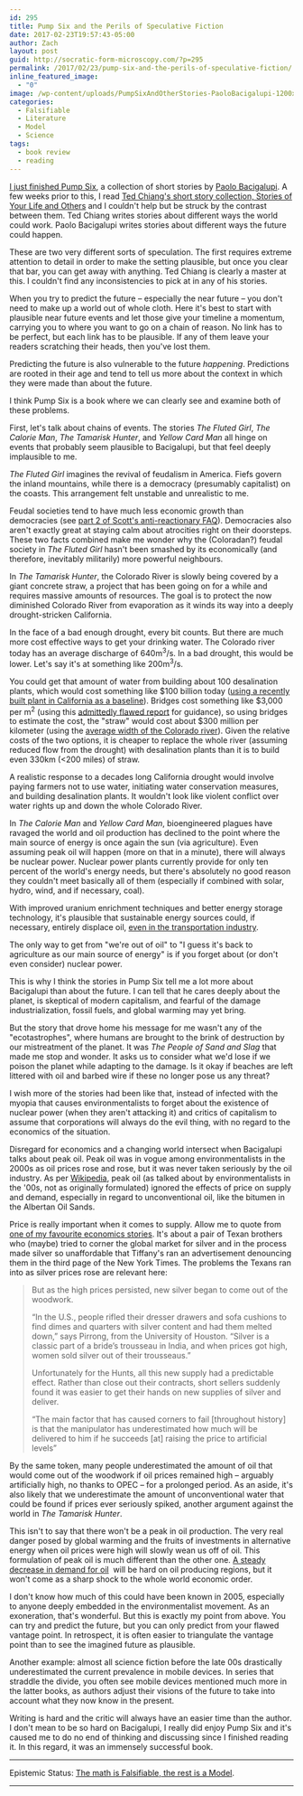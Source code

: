 ```yaml
---
id: 295
title: Pump Six and the Perils of Speculative Fiction
date: 2017-02-23T19:57:43-05:00
author: Zach
layout: post
guid: http://socratic-form-microscopy.com/?p=295
permalink: /2017/02/23/pump-six-and-the-perils-of-speculative-fiction/
inline_featured_image:
  - "0"
image: /wp-content/uploads/PumpSixAndOtherStories-PaoloBacigalupi-1200x1806.jpg
categories:
  - Falsifiable
  - Literature
  - Model
  - Science
tags:
  - book review
  - reading
---
```


<a href="https://www.goodreads.com/review/show/1917510971?book_show_action=false&amp;from_review_page=1">I just finished Pump Six</a>, a collection of short stories by <a href="http://windupstories.com/">Paolo Bacigalupi</a>. A few weeks prior to this, I read <a href="https://www.goodreads.com/review/show/1858807711?book_show_action=false&amp;from_review_page=1">Ted Chiang's short story collection, Stories of Your Life and Others</a> and I couldn't help but be struck by the contrast between them. Ted Chiang writes stories about different ways the world could work. Paolo Bacigalupi writes stories about different ways the future could happen.

These are two very different sorts of speculation. The first requires extreme attention to detail in order to make the setting plausible, but once you clear that bar, you can get away with anything. Ted Chiang is clearly a master at this. I couldn't find any inconsistencies to pick at in any of his stories.

When you try to predict the future – especially the near future – you don't need to make up a world out of whole cloth. Here it's best to start with plausible near future events and let those give your timeline a momentum, carrying you to where you want to go on a chain of reason. No link has to be perfect, but each link has to be plausible. If any of them leave your readers scratching their heads, then you've lost them.

Predicting the future is also vulnerable to the future <em>happening</em>. Predictions are rooted in their age and tend to tell us more about the context in which they were made than about the future.

I think Pump Six is a book where we can clearly see and examine both of these problems.

First, let's talk about chains of events. The stories <em>The Fluted Girl</em>, <em>The Calorie Man</em>, <em>The Tamarisk Hunter</em>, and <em>Yellow Card Man</em> all hinge on events that probably seem plausible to Bacigalupi, but that feel deeply implausible to me.

<em>The Fluted Girl</em> imagines the revival of feudalism in America. Fiefs govern the inland mountains, while there is a democracy (presumably capitalist) on the coasts. This arrangement felt unstable and unrealistic to me.

Feudal societies tend to have much less economic growth than democracies (see <a href="https://slatestarcodex.com/2013/10/20/the-anti-reactionary-faq/">part 2 of Scott's anti-reactionary FAQ</a>). Democracies also aren't exactly great at staying calm about atrocities right on their doorsteps. These two facts combined make me wonder why the (Coloradan?) feudal society in <em>The Fluted Girl</em> hasn't been smashed by its economically (and therefore, inevitably militarily) more powerful neighbours.

In <em>The Tamarisk Hunter</em>, the Colorado River is slowly being covered by a giant concrete straw, a project that has been going on for a while and requires massive amounts of resources. The goal is to protect the now diminished Colorado River from evaporation as it winds its way into a deeply drought-stricken California.

In the face of a bad enough drought, every bit counts. But there are much more cost effective ways to get your drinking water. The Colorado river today has an average discharge of 640m<sup>3</sup>/s. In a bad drought, this would be lower. Let's say it's at something like 200m<sup>3</sup>/s.

You could get that amount of water from building about 100 desalination plants, which would cost something like $100 billion today (<a href="http://www.mercurynews.com/2014/05/29/nations-largest-ocean-desalination-plant-goes-up-near-san-diego-future-of-the-california-coast/">using a recently built plant in California as a baseline</a>). Bridges cost something like $3,000 per m<sup>2</sup> (using this <a href="http://www.bv.transports.gouv.qc.ca/mono/0950935.pdf">admittedly flawed report</a> for guidance), so using bridges to estimate the cost, the "straw" would cost about $300 million per kilometer (using the <a href="https://www.gcex.com/grand-canyon-trivia/">average width of the Colorado river</a>). Given the relative costs of the two options, it is cheaper to replace the whole river (assuming reduced flow from the drought) with desalination plants than it is to build even 330km (&lt;200 miles) of straw.

A realistic response to a decades long California drought would involve paying farmers not to use water, initiating water conservation measures, and building desalination plants. It wouldn't look like violent conflict over water rights up and down the whole Colorado River.

In <em>The Calorie Man</em> and <em>Yellow Card Man</em>, bioengineered plagues have ravaged the world and oil production has declined to the point where the main source of energy is once again the sun (via agriculture). Even assuming peak oil will happen (more on that in a minute), there will always be nuclear power. Nuclear power plants currently provide for only ten percent of the world's energy needs, but there's absolutely no good reason they couldn't meet basically all of them (especially if combined with solar, hydro, wind, and if necessary, coal).

With improved uranium enrichment techniques and better energy storage technology, it's plausible that sustainable energy sources could, if necessary, entirely displace oil, <a href="https://www.tesla.com/">even in the transportation industry</a>.

The only way to get from "we're out of oil" to "I guess it's back to agriculture as our main source of energy" is if you forget about (or don't even consider) nuclear power.

This is why I think the stories in Pump Six tell me a lot more about Bacigalupi than about the future. I can tell that he cares deeply about the planet, is skeptical of modern capitalism, and fearful of the damage industrialization, fossil fuels, and global warming may yet bring.

But the story that drove home his message for me wasn't any of the "ecotastrophes", where humans are brought to the brink of destruction by our mistreatment of the planet. It was <em>The People of Sand and Slag</em> that made me stop and wonder. It asks us to consider what we'd lose if we poison the planet while adapting to the damage. Is it okay if beaches are left littered with oil and barbed wire if these no longer pose us any threat?

I wish more of the stories had been like that, instead of infected with the myopia that causes environmentalists to forget about the existence of nuclear power (when they aren't attacking it) and critics of capitalism to assume that corporations will always do the evil thing, with no regard to the economics of the situation.

Disregard for economics and a changing world intersect when Bacigalupi talks about peak oil. Peak oil was in vogue among environmentalists in the 2000s as oil prices rose and rose, but it was never taken seriously by the oil industry. As per <a href="https://en.wikipedia.org/wiki/Peak_oil">Wikipedia</a>, peak oil (as talked about by environmentalists in the '00s, not as originally formulated) ignored the effects of price on supply and demand, especially in regard to unconventional oil, like the bitumen in the Albertan Oil Sands.

Price is really important when it comes to supply. Allow me to quote from <a href="https://priceonomics.com/how-the-hunt-brothers-cornered-the-silver-market/">one of my favourite economics stories</a>. It's about a pair of Texan brothers who (maybe) tried to corner the global market for silver and in the process made silver so unaffordable that Tiffany's ran an advertisement denouncing them in the third page of the New York Times. The problems the Texans ran into as silver prices rose are relevant here:

<blockquote>But as the high prices persisted, new silver began to come out of the woodwork.

“In the U.S., people rifled their dresser drawers and sofa cushions to find dimes and quarters with silver content and had them melted down,” says Pirrong, from the University of Houston. “Silver is a classic part of a bride’s trousseau in India, and when prices got high, women sold silver out of their trousseaus.”

Unfortunately for the Hunts, all this new supply had a predictable effect. Rather than close out their contracts, short sellers suddenly found it was easier to get their hands on new supplies of silver and deliver.

“The main factor that has caused corners to fail [throughout history] is that the manipulator has underestimated how much will be delivered to him if he succeeds [at] raising the price to artificial levels”</blockquote>
By the same token, many people underestimated the amount of oil that would come out of the woodwork if oil prices remained high – arguably artificially high, no thanks to OPEC – for a prolonged period. As an aside, it's also likely that we underestimate the amount of unconventional water that could be found if prices ever seriously spiked, another argument against the world in <em>The Tamarisk Hunter</em>.

This isn't to say that there won't be a peak in oil production. The very real danger posed by global warming and the fruits of investments in alternative energy when oil prices were high will slowly wean us off of oil. This formulation of peak oil is much different than the other one. <a href="http://www.cbc.ca/news/business/ihs-iea-electric-autonomous-ride-hailing-1.3983818">A steady decrease in demand for oil</a>  will be hard on oil producing regions, but it won't come as a sharp shock to the whole world economic order.

I don't know how much of this could have been known in 2005, especially to anyone deeply embedded in the environmentalist movement. As an exoneration, that's wonderful. But this is exactly my point from above. You can try and predict the future, but you can only predict from your flawed vantage point. In retrospect, it is often easier to triangulate the vantage point than to see the imagined future as plausible.

Another example: almost all science fiction before the late 00s drastically underestimated the current prevalence in mobile devices. In series that straddle the divide, you often see mobile devices mentioned much more in the latter books, as authors adjust their visions of the future to take into account what they now know in the present.

Writing is hard and the critic will always have an easier time than the author. I don't mean to be so hard on Bacigalupi, I really did enjoy Pump Six and it's caused me to do no end of thinking and discussing since I finished reading it. In this regard, it was an immensely successful book.

<hr class="post-end" />
<p class="epistemic-status">Epistemic Status: <a href="/about-me">The math is Falsifiable, the rest is a Model</a>.</p>

<hr class="post-end" />
